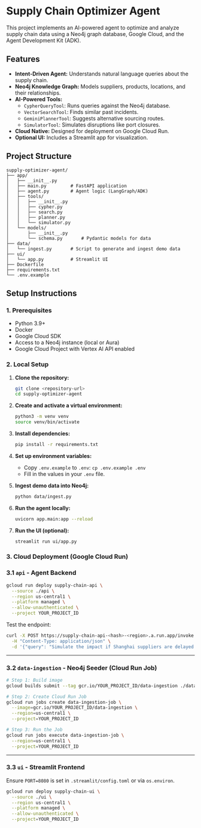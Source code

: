 # Supply Chain Optimizer Agent

This project implements an AI-powered agent to optimize and analyze supply chain data using a Neo4j graph database, Google Cloud, and the Agent Development Kit (ADK).

## Features

- **Intent-Driven Agent:** Understands natural language queries about the supply chain.
- **Neo4j Knowledge Graph:** Models suppliers, products, locations, and their relationships.
- **AI-Powered Tools:**
    - `CypherQueryTool`: Runs queries against the Neo4j database.
    - `VectorSearchTool`: Finds similar past incidents.
    - `GeminiPlannerTool`: Suggests alternative sourcing routes.
    - `SimulatorTool`: Simulates disruptions like port closures.
- **Cloud Native:** Designed for deployment on Google Cloud Run.
- **Optional UI:** Includes a Streamlit app for visualization.

## Project Structure

```
supply-optimizer-agent/
├── app/
│   ├── __init__.py
│   ├── main.py         # FastAPI application
│   ├── agent.py        # Agent logic (LangGraph/ADK)
│   ├── tools/
│   │   ├── __init__.py
│   │   ├── cypher.py
│   │   ├── search.py
│   │   ├── planner.py
│   │   └── simulator.py
│   └── models/
│       ├── __init__.py
│       └── schema.py       # Pydantic models for data
├── data/
│   └── ingest.py       # Script to generate and ingest demo data
├── ui/
│   └── app.py          # Streamlit UI
├── Dockerfile
├── requirements.txt
└── .env.example
```

## Setup Instructions

### 1. Prerequisites

- Python 3.9+
- Docker
- Google Cloud SDK
- Access to a Neo4j instance (local or Aura)
- Google Cloud Project with Vertex AI API enabled

### 2. Local Setup

1. **Clone the repository:**
   ```bash
   git clone <repository-url>
   cd supply-optimizer-agent
   ```

2. **Create and activate a virtual environment:**
   ```bash
   python3 -m venv venv
   source venv/bin/activate
   ```

3. **Install dependencies:**
   ```bash
   pip install -r requirements.txt
   ```

4. **Set up environment variables:**
   - Copy `.env.example` to `.env`: `cp .env.example .env`
   - Fill in the values in your `.env` file.

5. **Ingest demo data into Neo4j:**
   ```bash
   python data/ingest.py
   ```

6. **Run the agent locally:**
   ```bash
   uvicorn app.main:app --reload
   ```

7. **Run the UI (optional):**
   ```bash
   streamlit run ui/app.py
   ```

### 3. Cloud Deployment (Google Cloud Run)

### 3.1 `api` - Agent Backend

```bash
gcloud run deploy supply-chain-api \
  --source ./api \
  --region us-central1 \
  --platform managed \
  --allow-unauthenticated \
  --project YOUR_PROJECT_ID
```

Test the endpoint:

```bash
curl -X POST https://supply-chain-api-<hash>-<region>.a.run.app/invoke \
  -H "Content-Type: application/json" \
  -d '{"query": "Simulate the impact if Shanghai suppliers are delayed by 5 days."}'
```

---

### 3.2 `data-ingestion` - Neo4j Seeder (Cloud Run Job)

```bash
# Step 1: Build image
gcloud builds submit --tag gcr.io/YOUR_PROJECT_ID/data-ingestion ./data-ingestion

# Step 2: Create Cloud Run Job
gcloud run jobs create data-ingestion-job \
  --image=gcr.io/YOUR_PROJECT_ID/data-ingestion \
  --region=us-central1 \
  --project=YOUR_PROJECT_ID

# Step 3: Run the Job
gcloud run jobs execute data-ingestion-job \
  --region=us-central1 \
  --project=YOUR_PROJECT_ID
```

---

### 3.3 `ui` - Streamlit Frontend

Ensure `PORT=8080` is set in `.streamlit/config.toml` or via `os.environ`.

```bash
gcloud run deploy supply-chain-ui \
  --source ./ui \
  --region us-central1 \
  --platform managed \
  --allow-unauthenticated \
  --project=YOUR_PROJECT_ID
```

